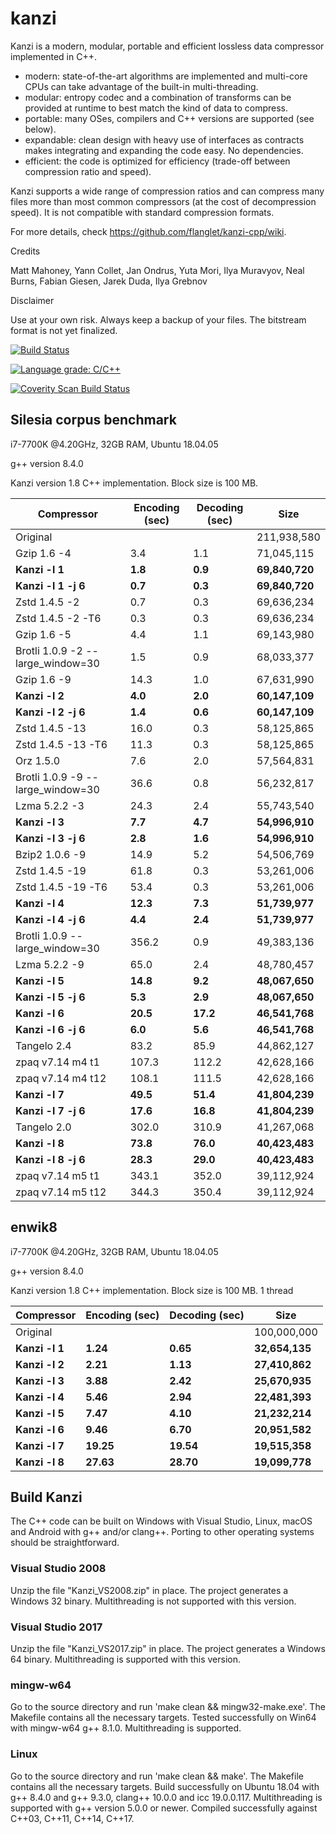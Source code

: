 kanzi
=====


Kanzi is a modern, modular, portable and efficient lossless data compressor implemented in C++.

* modern: state-of-the-art algorithms are implemented and multi-core CPUs can take advantage of the built-in multi-threading.
* modular: entropy codec and a combination of transforms can be provided at runtime to best match the kind of data to compress.
* portable: many OSes, compilers and C++ versions are supported (see below).
* expandable: clean design with heavy use of interfaces as contracts makes integrating and expanding the code easy. No dependencies.
* efficient: the code is optimized for efficiency (trade-off between compression ratio and speed).

Kanzi supports a wide range of compression ratios and can compress many files more than most common compressors (at the cost of decompression speed).
It is not compatible with standard compression formats.



For more details, check https://github.com/flanglet/kanzi-cpp/wiki.

Credits

Matt Mahoney,
Yann Collet,
Jan Ondrus,
Yuta Mori,
Ilya Muravyov,
Neal Burns,
Fabian Giesen,
Jarek Duda, 
Ilya Grebnov

Disclaimer

Use at your own risk. Always keep a backup of your files. The bitstream format is not yet finalized.

[![Build Status](https://travis-ci.org/flanglet/kanzi-cpp.svg?branch=master)](https://travis-ci.org/flanglet/kanzi-cpp)

[![Language grade: C/C++](https://img.shields.io/lgtm/grade/cpp/g/flanglet/kanzi-cpp.svg?logo=lgtm&logoWidth=18)](https://lgtm.com/projects/g/flanglet/kanzi-cpp/context:cpp)

<a href="https://scan.coverity.com/projects/flanglet-kanzi-cpp">
  <img alt="Coverity Scan Build Status"
       src="https://img.shields.io/coverity/scan/16859.svg"/>
</a>


Silesia corpus benchmark
-------------------------

i7-7700K @4.20GHz, 32GB RAM, Ubuntu 18.04.05

g++ version 8.4.0

Kanzi version 1.8 C++ implementation. Block size is 100 MB. 


|        Compressor               | Encoding (sec)  | Decoding (sec)  |    Size          |
|---------------------------------|-----------------|-----------------|------------------|
|Original     	                  |                 |                 |   211,938,580    |	
|Gzip 1.6	-4                      |        3.4      |       1.1       |    71,045,115    |        
|**Kanzi -l 1**                   |  	   **1.8** 	  |     **0.9**     |  **69,840,720**  |
|**Kanzi -l 1 -j 6**              |  	   **0.7** 	  |     **0.3**     |  **69,840,720**  |
|Zstd 1.4.5 -2                    |	       0.7      |       0.3       |    69,636,234    |
|Zstd 1.4.5 -2 -T6                |	       0.3      |       0.3       |    69,636,234    |
|Gzip 1.6	-5                      |        4.4      |       1.1       |    69,143,980    |        
|Brotli 1.0.9 -2 --large_window=30|        1.5      |       0.9       |    68,033,377    |
|Gzip 1.6	-9                      |       14.3      |       1.0       |    67,631,990    |        
|**Kanzi -l 2**                   |	     **4.0**	  |     **2.0**     |  **60,147,109**  |
|**Kanzi -l 2 -j 6**              |	     **1.4**	  |     **0.6**     |  **60,147,109**  |
|Zstd 1.4.5 -13                   |	      16.0      |       0.3       |    58,125,865    |
|Zstd 1.4.5 -13 -T6               |	      11.3      |       0.3       |    58,125,865    |
|Orz 1.5.0                        |	       7.6      |       2.0       |    57,564,831    |
|Brotli 1.0.9 -9 --large_window=30|       36.6      |       0.8       |    56,232,817    |
|Lzma 5.2.2 -3  	                |       24.3	    |       2.4       |    55,743,540    |
|**Kanzi -l 3**                   |	     **7.7**	  |     **4.7**     |  **54,996,910**  |
|**Kanzi -l 3 -j 6**              |	     **2.8**	  |     **1.6**     |  **54,996,910**  |
|Bzip2 1.0.6 -9	                  |       14.9      |       5.2       |    54,506,769	   |
|Zstd 1.4.5 -19	                  |       61.8      |       0.3       |    53,261,006    |
|Zstd 1.4.5 -19	-T6               |       53.4      |       0.3       |    53,261,006    |
|**Kanzi -l 4**                   |	    **12.3**	  |     **7.3**     |  **51,739,977**  |
|**Kanzi -l 4 -j 6**              |      **4.4**    |     **2.4**     |  **51,739,977**  |
|Brotli 1.0.9 --large_window=30   |      356.2	    |       0.9       |    49,383,136    |
|Lzma 5.2.2 -9                    |       65.0	    |       2.4       |    48,780,457    |
|**Kanzi -l 5**	                  |     **14.8**    |     **9.2**     |  **48,067,650**  |
|**Kanzi -l 5 -j 6**              |      **5.3**    |     **2.9**     |  **48,067,650**  |
|**Kanzi -l 6**                   |     **20.5**	  |    **17.2**     |  **46,541,768**  |
|**Kanzi -l 6 -j 6**              |      **6.0**	  |     **5.6**     |  **46,541,768**  |
|Tangelo 2.4	                    |       83.2      |      85.9       |    44,862,127    |
|zpaq v7.14 m4 t1                 |      107.3	    |     112.2       |    42,628,166    |
|zpaq v7.14 m4 t12                |      108.1	    |     111.5       |    42,628,166    |
|**Kanzi -l 7**                   |     **49.5**	  |    **51.4**     |  **41,804,239**  |
|**Kanzi -l 7 -j 6**              |     **17.6**	  |    **16.8**     |  **41,804,239**  |
|Tangelo 2.0	                    |      302.0    	|     310.9       |    41,267,068    |
|**Kanzi -l 8**                   |     **73.8**	  |    **76.0**     |  **40,423,483**  |
|**Kanzi -l 8 -j 6**              |     **28.3**	  |    **29.0**     |  **40,423,483**  |
|zpaq v7.14 m5 t1                 |	     343.1	    |     352.0       |    39,112,924    |
|zpaq v7.14 m5 t12                |	     344.3	    |     350.4       |    39,112,924    |



enwik8
-------

i7-7700K @4.20GHz, 32GB RAM, Ubuntu 18.04.05

g++ version 8.4.0

Kanzi version 1.8 C++ implementation. Block size is 100 MB. 1 thread


|        Compressor           | Encoding (sec)  | Decoding (sec)  |    Size          |
|-----------------------------|-----------------|-----------------|------------------|
|Original     	              |                 |                 |   100,000,000    |	
|**Kanzi -l 1**               |  	  **1.24** 	  |    **0.65**     |  **32,654,135**  |
|**Kanzi -l 2**               |     **2.21**    |    **1.13**     |  **27,410,862**  |        
|**Kanzi -l 3**               |	    **3.88**    |    **2.42**     |  **25,670,935**  |
|**Kanzi -l 4**               |	    **5.46**	  |    **2.94**     |  **22,481,393**  |
|**Kanzi -l 5**               |	    **7.47**	  |    **4.10**     |  **21,232,214**  |
|**Kanzi -l 6**               |	    **9.46**	  |    **6.70**     |  **20,951,582**  |
|**Kanzi -l 7**               |	   **19.25**	  |   **19.54**     |  **19,515,358**  |
|**Kanzi -l 8**               |	   **27.63**	  |   **28.70**     |  **19,099,778**  |


Build Kanzi
-----------

The C++ code can be built on Windows with Visual Studio, Linux, macOS and Android with g++ and/or clang++.
Porting to other operating systems should be straightforward.

### Visual Studio 2008
Unzip the file "Kanzi_VS2008.zip" in place.
The project generates a Windows 32 binary. Multithreading is not supported with this version.

### Visual Studio 2017
Unzip the file "Kanzi_VS2017.zip" in place.
The project generates a Windows 64 binary. Multithreading is supported with this version.

### mingw-w64
Go to the source directory and run 'make clean && mingw32-make.exe'. The Makefile contains 
all the necessary targets. Tested successfully on Win64 with mingw-w64 g++ 8.1.0. 
Multithreading is supported.

### Linux
Go to the source directory and run 'make clean && make'. The Makefile contains all the necessary
targets. Build successfully on Ubuntu 18.04 with g++ 8.4.0 and g++ 9.3.0, clang++ 10.0.0
and icc 19.0.0.117. Multithreading is supported with g++ version 5.0.0 or newer.
Compiled successfully against C++03, C++11, C++14, C++17.
